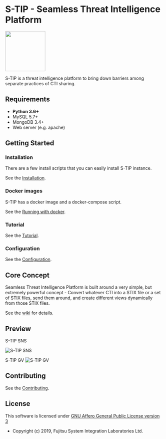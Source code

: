 # S-TIP - **S**eamless **T**hreat **I**ntelligence **P**latform

<img src="https://github.com/s-tip/stip-common/blob/master/img/stip-logo.ico" width="128pt">

S-TIP is a threat intelligence platform to bring down barriers among separate practices of CTI sharing.

## Requirements

* **Python 3.6+**
* MySQL 5.7+
* MongoDB 3.4+
* Web server (e.g. apache)

## Getting Started

### Installation

There are a few install scripts that you can easily install S-TIP instance.

See the [Installation](https://github.com/s-tip/stip-common/wikis/installation).

### Docker images

S-TIP has a docker image and a docker-compose script.

See the [Running with docker](https://github.com/s-tip/stip-common/wikis/Running-with-Docker).

### Tutorial

See the [Tutorial](https://github.com/s-tip/stip-common/wikis/Tutorial).

### Configuration

See the [Configuration](https://github.com/s-tip/stip-common/wikis/configuration).

## Core Concept

Seamless Threat Intelligence Platform is built around a very simple, but extremely powerful concept - Convert whatever CTI into a STIX file or a set of STIX files, send them around, and create different views dynamically from those STIX files.

See the [wiki](https://github.com/s-tip/stip-common/wikis/home) for details.

## Preview

S-TIP SNS

![S-TIP SNS](https://raw.githubusercontent.com/s-tip/stip-common/images/stip-sns.gif "S-TIP SNS")

S-TIP GV
![S-TIP GV](https://raw.githubusercontent.com/s-tip/stip-common/images/stip-gv.gif "S-TIP GV")

## Contributing

See the [Contributing](CONTRIBUTING.md).

## License

This software is licensed under [GNU Affero General Public License version 3](http://www.gnu.org/licenses/agpl-3.0.html)

* Copyright (c) 2019, Fujitsu System Integration Laboratories Ltd.
